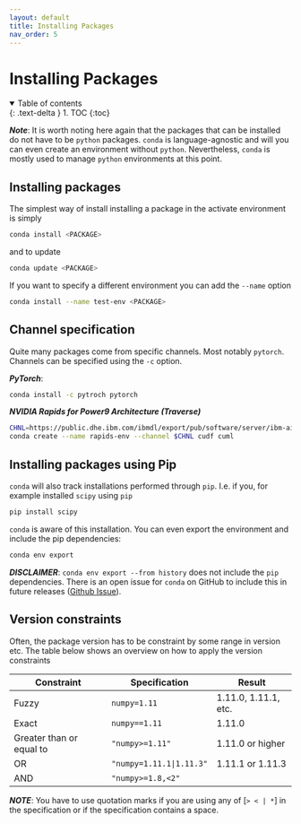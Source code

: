 ```yaml
---
layout: default
title: Installing Packages
nav_order: 5
---
```


# Installing Packages

<details open markdown="block">
  <summary>
    Table of contents
  </summary>
  {: .text-delta }
1. TOC
{:toc}
</details>

***Note***: It is worth noting here again that the packages that can be
installed do not have to be `python` packages. `conda` is language-agnostic and
will you can even create an environment without `python`. Nevertheless, `conda`
is mostly used to manage `python` environments at this point.

## Installing packages

The simplest way of install installing a package in the activate environment is
simply
```bash
conda install <PACKAGE>
```
and to update 
```bash
conda update <PACKAGE>
```

If you want to specify a different environment you can add the `--name` option 
```bash
conda install --name test-env <PACKAGE>
```

## Channel specification

Quite many packages come from specific channels. Most notably `pytorch`.
Channels can be specified using the `-c` option. 

***PyTorch***:
```bash
conda install -c pytroch pytorch
```

***NVIDIA Rapids for Power9 Architecture (Traverse)***
```bash
CHNL=https://public.dhe.ibm.com/ibmdl/export/pub/software/server/ibm-ai/conda
conda create --name rapids-env --channel $CHNL cudf cuml
```

## Installing packages using Pip

`conda` will also track installations performed through `pip`. I.e. if you, for 
example installed `scipy` using `pip`
```bash
pip install scipy
```
`conda` is aware of this installation. You can even export the environment and
include the pip dependencies:
```bash
conda env export
```
***DISCLAIMER***: `conda env export --from history` does not include the `pip`
dependencies. There is an open issue for `conda` on GitHub to include this in 
future releases ([Github Issue](https://github.com/conda/conda/issues/9628)).


## Version constraints

Often, the package version has to be constraint by some range in version etc.
The table below shows an overview on how to apply the version constraints

| Constraint               | Specification            | Result               |
| ------------------------ | ------------------------ | -------------------- |
| Fuzzy                    | `numpy=1.11`             | 1.11.0, 1.11.1, etc. |
| Exact                    | `numpy==1.11`            | 1.11.0               |
| Greater than or equal to | `"numpy>=1.11"`          | 1.11.0 or higher     |
| OR                       | `"numpy=1.11.1\|1.11.3"` | 1.11.1 or 1.11.3     |
| AND                      | `"numpy>=1.8,<2"`        |                      |

***NOTE***: You have to use quotation marks if you are using any of [`> < | *`]
in the specification or if the specification contains a space.

